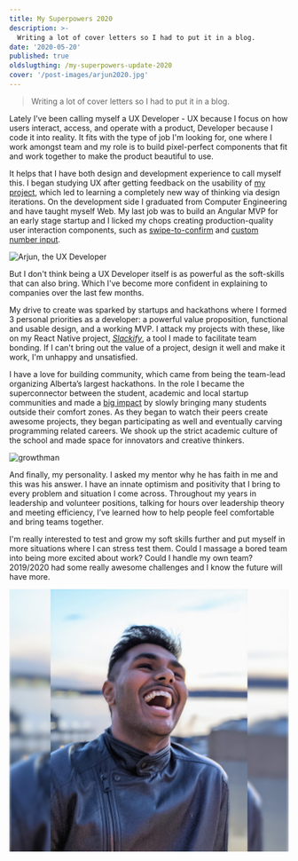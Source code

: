 ```yaml
---
title: My Superpowers 2020
description: >-
  Writing a lot of cover letters so I had to put it in a blog.
date: '2020-05-20'
published: true
oldslugthing: /my-superpowers-update-2020
cover: '/post-images/arjun2020.jpg'
---
```


> Writing a lot of cover letters so I had to put it in a blog.

Lately I've been calling myself a UX Developer - UX because I focus on how users interact, access, and operate with a product, Developer because I code it into reality. It fits with the type of job I'm looking for, one where I work amongst team and my role is to build pixel-perfect components that fit and work together to make the product beautiful to use.

It helps that I have both design and development experience to call myself this. I began studying UX after getting feedback on the usability of [my project](http://connectfour275.herokuapp.com/), which led to learning a completely new way of thinking via design iterations. On the development side I graduated from Computer Engineering and have taught myself Web. My last job was to build an Angular MVP for an early stage startup and I licked my chops creating production-quality user interaction components, such as [swipe-to-confirm](https://www.arjunkalburgi.com/writing/creating-a-swipe-to-confirm-component/) and [custom number input](https://www.arjunkalburgi.com/writing/custom-input-behaviour-for-numbers/).

![Arjun, the UX Developer](./Uxdev.jpg)

But I don't think being a UX Developer itself is as powerful as the soft-skills that can also bring. Which I've become more confident in explaining to companies over the last few months.

My drive to create was sparked by startups and hackathons where I formed 3 personal priorities as a developer: a powerful value proposition, functional and usable design, and a working MVP. I attack my projects with these, like on my React Native project, [_Slackify_](https://www.arjunkalburgi.com/writing/redesigning-slackify-an-easy-custom-emoji-solution-for-slack/), a tool I made to facilitate team bonding. If I can't bring out the value of a project, design it well and make it work, I'm unhappy and unsatisfied.

I have a love for building community, which came from being the team-lead organizing Alberta’s largest hackathons. In the role I became the superconnector between the student, academic and local startup communities and made a [big impact](https://www.arjunkalburgi.com/writing/growth-hack-ed/) by slowly bringing many students outside their comfort zones. As they began to watch their peers create awesome projects, they began participating as well and eventually carving programming related careers. We shook up the strict academic culture of the school and made space for innovators and creative thinkers.

![growthman](https://cdn-images-1.medium.com/max/800/1*Bjt2NwoxVm5Y1RzdXhfTvw.png)

And finally, my personality. I asked my mentor why he has faith in me and this was his answer. I have an innate optimism and positivity that I bring to every problem and situation I come across. Throughout my years in leadership and volunteer positions, talking for hours over leadership theory and meeting efficiency, I’ve learned how to help people feel comfortable and bring teams together.

I'm really interested to test and grow my soft skills further and put myself in more situations where I can stress test them. Could I massage a bored team into being more excited about work? Could I handle my own team? 2019/2020 had some really awesome challenges and I know the future will have more.

![arjun2020](/post-images/arjun2020.jpg)

